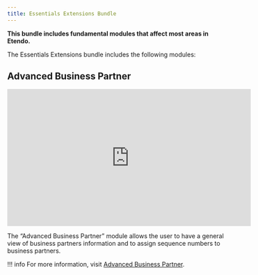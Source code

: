 ```yaml
---
title: Essentials Extensions Bundle
---
```

**This bundle includes fundamental modules that affect most areas in Etendo.**

The Essentials Extensions bundle includes the following modules:

## Advanced Business Partner

<iframe width="560" height="315" src="https://www.youtube.com/embed/sRvQCM8xZE0" title="YouTube video player" frameborder="0" allow="accelerometer; autoplay; clipboard-write; encrypted-media; gyroscope; picture-in-picture; web-share" allowfullscreen></iframe>

The “Advanced Business Partner” module allows the user to have a general view of business partners information and to assign sequence numbers to business partners.

!!! info
    For more information, visit [Advanced Business Partner](https://docs.etendo.software/en/end-user-documentation/etendo-environment/functional-documentation/business-management/masterdata-management#advanced-business-partner).
